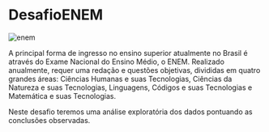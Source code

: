 # DesafioENEM


![enem](https://user-images.githubusercontent.com/58443086/139477440-164a7c89-f874-42d9-b90c-a03762e88754.jpg)


A principal forma de ingresso no ensino superior atualmente no Brasil é através do Exame Nacional do Ensino Médio, o ENEM. Realizado anualmente, requer uma redação e questões objetivas, divididas em quatro grandes áreas: Ciências Humanas e suas Tecnologias, Ciências da Natureza e suas Tecnologias, Linguagens, Códigos e suas Tecnologias e Matemática e suas Tecnologias.

Neste desafio teremos uma análise exploratória dos dados pontuando as conclusões observadas.
